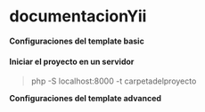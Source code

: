 # documentacionYii

**Configuraciones del template basic**

#### Iniciar el proyecto en un servidor
> php -S localhost:8000 -t carpetadelproyecto

**Configuraciones del template advanced**